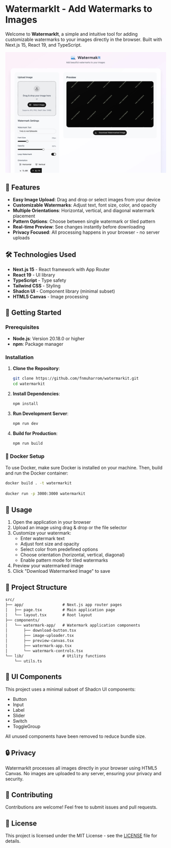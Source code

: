 # WatermarkIt - Add Watermarks to Images

Welcome to **WatermarkIt**, a simple and intuitive tool for adding customizable watermarks to your images directly in the browser. Built with Next.js 15, React 19, and TypeScript.

![WatermarkIt Demo](public/images/screenshot.jpg)

## 🌟 Features

- **Easy Image Upload**: Drag and drop or select images from your device
- **Customizable Watermarks**: Adjust text, font size, color, and opacity
- **Multiple Orientations**: Horizontal, vertical, and diagonal watermark placement
- **Pattern Options**: Choose between single watermark or tiled pattern
- **Real-time Preview**: See changes instantly before downloading
- **Privacy Focused**: All processing happens in your browser - no server uploads

## 🛠️ Technologies Used

- **Next.js 15** - React framework with App Router
- **React 19** - UI library
- **TypeScript** - Type safety
- **Tailwind CSS** - Styling
- **Shadcn UI** - Component library (minimal subset)
- **HTML5 Canvas** - Image processing

## 🏁 Getting Started

### Prerequisites

- **Node.js**: Version 20.18.0 or higher
- **npm**: Package manager

### Installation

1. **Clone the Repository**:
    ```bash
    git clone https://github.com/fnmuharrom/watermarkit.git
    cd watermarkit
    ```

2. **Install Dependencies**:
    ```bash
    npm install
    ```

3. **Run Development Server**:
    ```bash
    npm run dev
    ```

4. **Build for Production**:
    ```bash
    npm run build
    ```

### 🐳 Docker Setup

To use Docker, make sure Docker is installed on your machine. Then, build and run the Docker container:

```bash
docker build . -t watermarkit

docker run -p 3000:3000 watermarkit
```

## 🚀 Usage

1. Open the application in your browser
2. Upload an image using drag & drop or the file selector
3. Customize your watermark:
   - Enter watermark text
   - Adjust font size and opacity
   - Select color from predefined options
   - Choose orientation (horizontal, vertical, diagonal)
   - Enable pattern mode for tiled watermarks
4. Preview your watermarked image
5. Click "Download Watermarked Image" to save

## 📁 Project Structure

```
src/
├── app/                 # Next.js app router pages
│   ├── page.tsx         # Main application page
│   └── layout.tsx       # Root layout
├── components/          
│   └── watermark-app/   # Watermark application components
│       ├── download-button.tsx
│       ├── image-uploader.tsx
│       ├── preview-canvas.tsx
│       ├── watermark-app.tsx
│       └── watermark-controls.tsx
└── lib/                 # Utility functions
    └── utils.ts
```

## 🎨 UI Components

This project uses a minimal subset of Shadcn UI components:
- Button
- Input
- Label
- Slider
- Switch
- ToggleGroup

All unused components have been removed to reduce bundle size.

## 🔒 Privacy

WatermarkIt processes all images directly in your browser using HTML5 Canvas. No images are uploaded to any server, ensuring your privacy and security.

## 🤝 Contributing

Contributions are welcome! Feel free to submit issues and pull requests.

## 📄 License

This project is licensed under the MIT License - see the [LICENSE](LICENSE) file for details.

